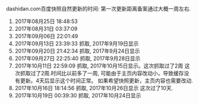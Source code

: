 dashidan.com百度快照自然更新的时间:
第一次更新距离备案通过大概一周左右.
1. 2017年08月25日 18:48:53
2. 2017年08月31日 03:37:09
3. 2017年09月06日 22:01:49
4. 2017年09月13日 23:39:33 抓取, 2017年9月19日显示
5. 2017年09月20日 21:42:34 抓取, 2017年9月24日显示
6. 2017年09月27日 22:25:40 抓取, 2017年9月28日显示
7. 2017年10月11日 22:59:09 抓取, 2017年10月15日显示。这次抓取过了2周
	这次抓取过了2周.时间比以前多了一周, 可能由于主页内容改动小，导致缓存没有更新。4天后显示这个时间正常。
	如果希望快照更新，主页内容也需要改动.
8. 2017年10月16日 18:14:56 抓取, 2017年10月26日显示
	这次过了10天.
9.  2017年10月19日 00:39:30 抓取, 2017年10月24日显示
